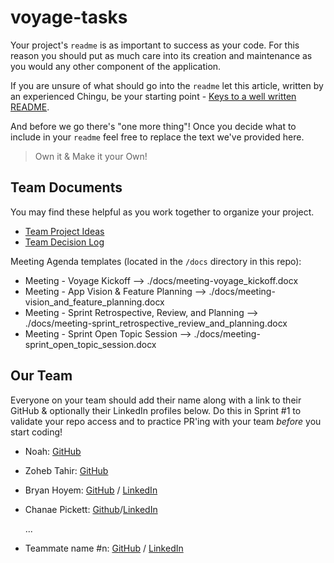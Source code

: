 # voyage-tasks

Your project's `readme` is as important to success as your code. For
this reason you should put as much care into its creation and maintenance
as you would any other component of the application.

If you are unsure of what should go into the `readme` let this article,
written by an experienced Chingu, be your starting point -
[Keys to a well written README](https://tinyurl.com/yk3wubft).

And before we go there's "one more thing"! Once you decide what to include
in your `readme` feel free to replace the text we've provided here.

> Own it & Make it your Own!

## Team Documents

You may find these helpful as you work together to organize your project.

- [Team Project Ideas](./docs/team_project_ideas.md)
- [Team Decision Log](./docs/team_decision_log.md)

Meeting Agenda templates (located in the `/docs` directory in this repo):

- Meeting - Voyage Kickoff --> ./docs/meeting-voyage_kickoff.docx
- Meeting - App Vision & Feature Planning --> ./docs/meeting-vision_and_feature_planning.docx
- Meeting - Sprint Retrospective, Review, and Planning --> ./docs/meeting-sprint_retrospective_review_and_planning.docx
- Meeting - Sprint Open Topic Session --> ./docs/meeting-sprint_open_topic_session.docx

## Our Team

Everyone on your team should add their name along with a link to their GitHub
& optionally their LinkedIn profiles below. Do this in Sprint #1 to validate
your repo access and to practice PR'ing with your team _before_ you start
coding!

- Noah: [GitHub](https://github.com/mrcordova)

- Zoheb Tahir: [GitHub](https://github.com/ZohebTahir)  

- Bryan Hoyem: [GitHub](https://github.com/bhoyem) / [LinkedIn](https://linkedin.com/in/bryanhoyem)
- Chanae Pickett: [Github](https://github.com/chanaelynease)/[LinkedIn](https://linkedin.com/in/chanaepickett)

  ...

- Teammate name #n: [GitHub](https://github.com/ghaccountname) / [LinkedIn](https://linkedin.com/in/liaccountname)
